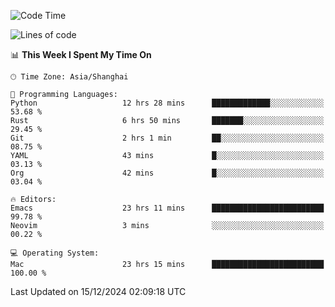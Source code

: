 <!--START_SECTION:waka-->
![Code Time](http://img.shields.io/badge/Code%20Time-2%2C375%20hrs%202%20mins-blue)

![Lines of code](https://img.shields.io/badge/From%20Hello%20World%20I%27ve%20Written-309.8%20thousand%20lines%20of%20code-blue)

📊 **This Week I Spent My Time On** 

```text
🕑︎ Time Zone: Asia/Shanghai

💬 Programming Languages: 
Python                   12 hrs 28 mins      █████████████░░░░░░░░░░░░   53.68 % 
Rust                     6 hrs 50 mins       ███████░░░░░░░░░░░░░░░░░░   29.45 % 
Git                      2 hrs 1 min         ██░░░░░░░░░░░░░░░░░░░░░░░   08.75 % 
YAML                     43 mins             █░░░░░░░░░░░░░░░░░░░░░░░░   03.13 % 
Org                      42 mins             █░░░░░░░░░░░░░░░░░░░░░░░░   03.04 % 

🔥 Editors: 
Emacs                    23 hrs 11 mins      █████████████████████████   99.78 % 
Neovim                   3 mins              ░░░░░░░░░░░░░░░░░░░░░░░░░   00.22 % 

💻 Operating System: 
Mac                      23 hrs 15 mins      █████████████████████████   100.00 % 
```


 Last Updated on 15/12/2024 02:09:18 UTC
<!--END_SECTION:waka-->

